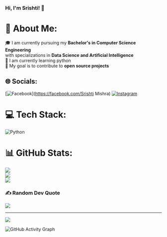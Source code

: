 ### Hi, I'm Srishti! 👋

# 💫 About Me:
🎓 I am currently pursuing my **Bachelor's in Computer Science Engineering** <br>   with specializations in **Data Science and Artificial Intelligence**<br>🌱 I am currently learning python<br>🎯 My goal is to contribute to **open source projects**


## 🌐 Socials:
[![Facebook](https://img.shields.io/badge/Facebook-%231877F2.svg?logo=Facebook&logoColor=white)](https://facebook.com/Srishti Mishra) [![Instagram](https://img.shields.io/badge/Instagram-%23E4405F.svg?logo=Instagram&logoColor=white)](https://instagram.com/@_srishti.mishra) 

# 💻 Tech Stack:
![Python](https://img.shields.io/badge/python-3670A0?style=for-the-badge&logo=python&logoColor=ffdd54)
# 📊 GitHub Stats:
![](https://github-readme-stats.vercel.app/api?username=srishti2801&theme=synthwave&hide_border=false&include_all_commits=true&count_private=false)<br/>
![](https://github-readme-streak-stats.herokuapp.com/?user=srishti2801&theme=synthwave&hide_border=false)<br/>
![](https://github-readme-stats.vercel.app/api/top-langs/?username=srishti2801&theme=synthwave&hide_border=false&include_all_commits=true&count_private=false&layout=compact)

### ✍️ Random Dev Quote
![](https://quotes-github-readme.vercel.app/api?type=horizontal&theme=radical)

---
[![](https://visitcount.itsvg.in/api?id=srishti2801&icon=0&color=0)](https://visitcount.itsvg.in)


![GitHub Activity Graph](https://srishti2801/images/cl-0-trqiv-904-gq-0-as-63-xgab-2-dm.jpg)

